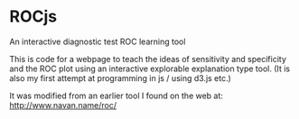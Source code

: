 # ROCjs
An interactive diagnostic test ROC learning tool

This is code for a webpage to teach the ideas of sensitivity and specificity and the ROC plot using an interactive explorable explanation 
type tool. (It is also my first attempt at programming in js / using d3.js etc.)

It was modified from an earlier tool I found on the web at:  http://www.navan.name/roc/

